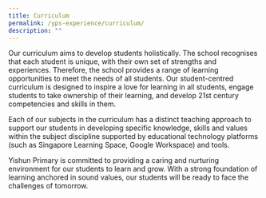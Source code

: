 ```yaml
---
title: Curriculum
permalink: /yps-experience/curriculum/
description: ""
---
```

Our curriculum aims to develop students holistically. The school recognises that each student is unique, with their own set of strengths and experiences. Therefore, the school provides a range of learning opportunities to meet the needs of all students. Our student-centred curriculum is designed to inspire a love for learning in all students, engage students to take ownership of their learning, and develop 21st century competencies and skills in them.

Each of our subjects in the curriculum has a distinct teaching approach to support our students in developing specific knowledge, skills and values within the subject discipline supported by educational technology platforms (such as Singapore Learning Space, Google Workspace) and tools.

Yishun Primary is committed to providing a caring and nurturing environment for our students to learn and grow. With a strong foundation of learning anchored in sound values, our students will be ready to face the challenges of tomorrow.